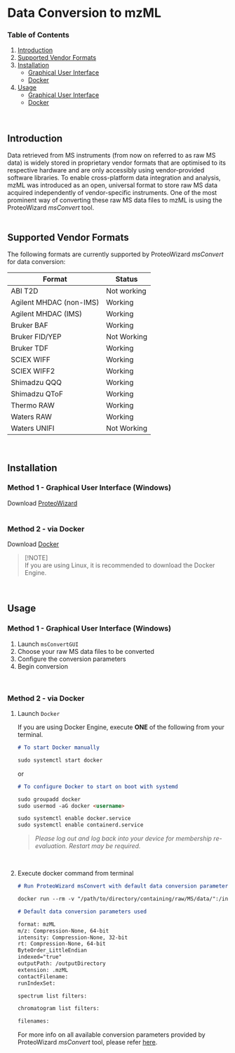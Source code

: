 # Data Conversion to mzML

### Table of Contents

1. [Introduction](#introduction)
2. [Supported Vendor Formats](#supported-vendor-formats)
3. [Installation](#installation)
   - [Graphical User Interface](#method-1---graphical-user-interface-windows)
   - [Docker](#method-2---via-docker)
4. [Usage](#usage)
   - [Graphical User Interface](#method-1---graphical-user-interface-windows-1)
   - [Docker](#method-2---via-docker-1)

<br>

## Introduction

Data retrieved from MS instruments (from now on referred to as raw MS data) is widely stored in proprietary vendor formats that are optimised to its respective hardware and are only accessibly using vendor-provided software libraries. To enable cross-platform data integration and analysis, mzML was introduced as an open, universal format to store raw MS data acquired independently of vendor-specific instruments. One of the most prominent way of converting these raw MS data files to mzML is using the ProteoWizard _msConvert_ tool.\
<br>

## Supported Vendor Formats

The following formats are currently supported by ProteoWizard _msConvert_ for data conversion:

| Format                  | Status      |
| ----------------------- | ----------- |
| ABI T2D                 | Not working |
| Agilent MHDAC (non-IMS) | Working     |
| Agilent MHDAC (IMS)     | Working     |
| Bruker BAF              | Working     |
| Bruker FID/YEP          | Not Working |
| Bruker TDF              | Working     |
| SCIEX WIFF              | Working     |
| SCIEX WIFF2             | Working     |
| Shimadzu QQQ            | Working     |
| Shimadzu QToF           | Working     |
| Thermo RAW              | Working     |
| Waters RAW              | Working     |
| Waters UNIFI            | Not Working |

<br>

## Installation

### Method 1 - Graphical User Interface (Windows)

Download [ProteoWizard][pwiz-download]\
<br>

### Method 2 - via Docker

Download [Docker][docker-url]

> [!NOTE]\
> If you are using Linux, it is recommended to download the Docker Engine.

<br>

## Usage

### Method 1 - Graphical User Interface (Windows)

1. Launch `msConvertGUI`
2. Choose your raw MS data files to be converted
3. Configure the conversion parameters
4. Begin conversion

<br>

### Method 2 - via Docker

1. Launch `Docker`

   If you are using Docker Engine, execute **ONE** of the following from your terminal.

   ```md
   # To start Docker manually

   sudo systemctl start docker
   ```

   or

   ```md
   # To configure Docker to start on boot with systemd

   sudo groupadd docker
   sudo usermod -aG docker <username>

   sudo systemctl enable docker.service
   sudo systemctl enable containerd.service
   ```

   > _Please log out and log back into your device for membership re-evaluation. Restart may be required._

<br>

2. Execute docker command from terminal

   ```md
   # Run ProteoWizard msConvert with default data conversion parameters

   docker run --rm -v "/path/to/directory/containing/raw/MS/data/":/inputDirectory -v "/path/to/output/directory/":/outputDirectory proteowizard/pwiz-skyline-i-agree-to-the-vendor-licenses wine msconvert /inputDirectory/"*.*" -o /outputDirectory

   # Default data conversion parameters used

   format: mzML
   m/z: Compression-None, 64-bit
   intensity: Compression-None, 32-bit
   rt: Compression-None, 64-bit
   ByteOrder_LittleEndian
   indexed="true"
   outputPath: /outputDirectory
   extension: .mzML
   contactFilename:
   runIndexSet:

   spectrum list filters:

   chromatogram list filters:

   filenames:
   ```

   For more info on all available conversion parameters provided by ProteoWizard _msConvert_ tool, please refer [here][msconvert-doc].

<!-- URLs used in the markdown document-->

[pwiz-download]: https://proteowizard.sourceforge.io/download.html
[docker-url]: https://docs.docker.com/engine/install/
[msconvert-doc]: https://proteowizard.sourceforge.io/tools/msconvert.html
